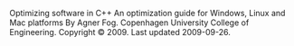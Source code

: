 Optimizing software in C++
An optimization guide for Windows, Linux and Mac
platforms
By Agner Fog. Copenhagen University College of Engineering.
Copyright © 2009. Last updated 2009-09-26.

